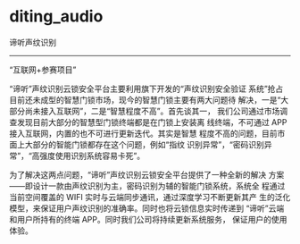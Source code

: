 # diting_audio
 谛听声纹识别

---------

“互联网+参赛项目”

“谛听”声纹识别云锁安全平台主要利用旗下开发的“声纹识别安全验证 系统”抢占目前还未成型的智慧门锁市场，现今的智慧门锁主要有两大问题待 解决，一是“大部分尚未接入互联网”，二是“智慧程度不高”。首先谈其一， 我们公司通过市场调查发现目前大部分的智慧型门锁终端都是在门锁上安装离 线终端，不可通过 APP 接入互联网，内置的也不可进行更新迭代。其实是智慧 程度不高的问题，目前市面上大部分的智能门锁都存在这个问题，例如“指纹 识别异常”，“密码识别异常”，“高强度使用识别系统容易卡死”。 

为了解决这两点问题，“谛听”声纹识别云锁安全平台提供了一种全新的解决 方案——即设计一款由声纹识别为主，密码识别为辅的智能门锁系统，系统全 程通过当前空间覆盖的 WIFI 实时与云端同步通讯，通过深度学习不断更新其产 生的泛化模型，来保证用户声纹识别的准确率。同时也将云锁信息实时传递到 “谛听”云端和用户所持有的终端 APP。同时我们公司将持续更新系统服务， 保证用户的使用体验。
